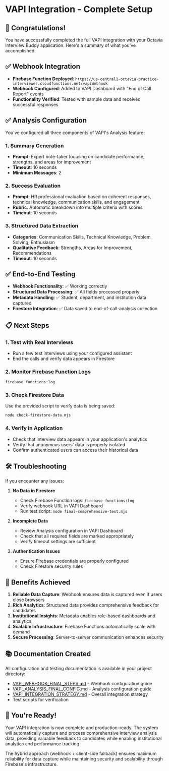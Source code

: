 # VAPI Integration - Complete Setup

## 🎉 Congratulations!

You have successfully completed the full VAPI integration with your Octavia Interview Buddy application. Here's a summary of what you've accomplished:

## ✅ Webhook Integration
- **Firebase Function Deployed**: `https://us-central1-octavia-practice-interviewer.cloudfunctions.net/vapiWebhook`
- **Webhook Configured**: Added to VAPI Dashboard with "End of Call Report" events
- **Functionality Verified**: Tested with sample data and received successful responses

## ✅ Analysis Configuration
You've configured all three components of VAPI's Analysis feature:

### 1. Summary Generation
- **Prompt**: Expert note-taker focusing on candidate performance, strengths, and areas for improvement
- **Timeout**: 10 seconds
- **Minimum Messages**: 2

### 2. Success Evaluation
- **Prompt**: HR professional evaluation based on coherent responses, technical knowledge, communication skills, and engagement
- **Rubric**: Automatic breakdown into multiple criteria with scores
- **Timeout**: 10 seconds

### 3. Structured Data Extraction
- **Categories**: Communication Skills, Technical Knowledge, Problem Solving, Enthusiasm
- **Qualitative Feedback**: Strengths, Areas for Improvement, Recommendations
- **Timeout**: 10 seconds

## ✅ End-to-End Testing
- **Webhook Functionality**: ✅ Working correctly
- **Structured Data Processing**: ✅ All fields processed properly
- **Metadata Handling**: ✅ Student, department, and institution data captured
- **Firestore Integration**: ✅ Data saved to end-of-call-analysis collection

## 📋 Next Steps

### 1. Test with Real Interviews
- Run a few test interviews using your configured assistant
- End the calls and verify data appears in Firestore

### 2. Monitor Firebase Function Logs
```bash
firebase functions:log
```

### 3. Check Firestore Data
Use the provided script to verify data is being saved:
```bash
node check-firestore-data.mjs
```

### 4. Verify in Application
- Check that interview data appears in your application's analytics
- Verify that anonymous users' data is properly isolated
- Confirm authenticated users can access their historical data

## 🛠️ Troubleshooting

If you encounter any issues:

1. **No Data in Firestore**
   - Check Firebase Function logs: `firebase functions:log`
   - Verify webhook URL in VAPI Dashboard
   - Run test script: `node final-comprehensive-test.mjs`

2. **Incomplete Data**
   - Review Analysis configuration in VAPI Dashboard
   - Check that all required fields are marked appropriately
   - Verify timeout settings are sufficient

3. **Authentication Issues**
   - Ensure Firebase credentials are properly configured
   - Check Firestore security rules

## 🎯 Benefits Achieved

1. **Reliable Data Capture**: Webhook ensures data is captured even if users close browsers
2. **Rich Analytics**: Structured data provides comprehensive feedback for candidates
3. **Institutional Insights**: Metadata enables role-based dashboards and analytics
4. **Scalable Infrastructure**: Firebase Functions automatically scale with demand
5. **Secure Processing**: Server-to-server communication enhances security

## 📚 Documentation Created

All configuration and testing documentation is available in your project directory:
- [VAPI_WEBHOOK_FINAL_STEPS.md](file:///Users/simon/AI%20interview%20Buddy%20/octavia-interview-buddy/VAPI_WEBHOOK_FINAL_STEPS.md) - Webhook configuration guide
- [VAPI_ANALYSIS_FINAL_CONFIG.md](file:///Users/simon/AI%20interview%20Buddy%20/octavia-interview-buddy/VAPI_ANALYSIS_FINAL_CONFIG.md) - Analysis configuration guide
- [VAPI_INTEGRATION_STRATEGY.md](file:///Users/simon/AI%20interview%20Buddy%20/octavia-interview-buddy/VAPI_INTEGRATION_STRATEGY.md) - Overall integration strategy
- Test scripts for verification

## 🚀 You're Ready!

Your VAPI integration is now complete and production-ready. The system will automatically capture and process comprehensive interview analysis data, providing valuable feedback to candidates while enabling institutional analytics and performance tracking.

The hybrid approach (webhook + client-side fallback) ensures maximum reliability for data capture while maintaining security and scalability through Firebase's infrastructure.